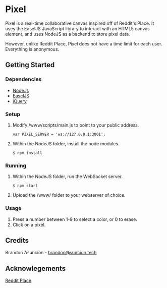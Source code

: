 # Pixel

Pixel is a real-time collaborative canvas inspired off of Reddit's Place. It uses the EaselJS JavaScript library to interact with an HTML5 canvas element, and uses NodeJS as a backend to store pixel data.

However, unlike Reddit Place, Pixel does not have a time limit for each user. Everything is anonymous.

## Getting Started

### Dependencies
* [Node.js](https://nodejs.org/en/)
* [EaselJS](http://www.createjs.com/easeljs)
* [jQuery](https://jquery.com/)

### Setup
1. Modify /www/scripts/main.js to point to your public address. 
	```
	var PIXEL_SERVER = 'ws://127.0.0.1:3001';
	```
2. Within the NodeJS folder, install the node modules.
	```
	$ npm install
	```
	
### Running
1. Within the NodeJS folder, run the WebSocket server.
	```
	$ npm start
	```
2. Upload the /www/ folder to your webserver of choice.

### Usage
1. Press a number between 1-9 to select a color, or 0 to erase.
2. Click on a pixel.

## Credits
Brandon Asuncion - brandon@suncion.tech

## Acknowlegements
[Reddit Place](https://redditblog.com/2017/04/13/how-we-built-rplace/)